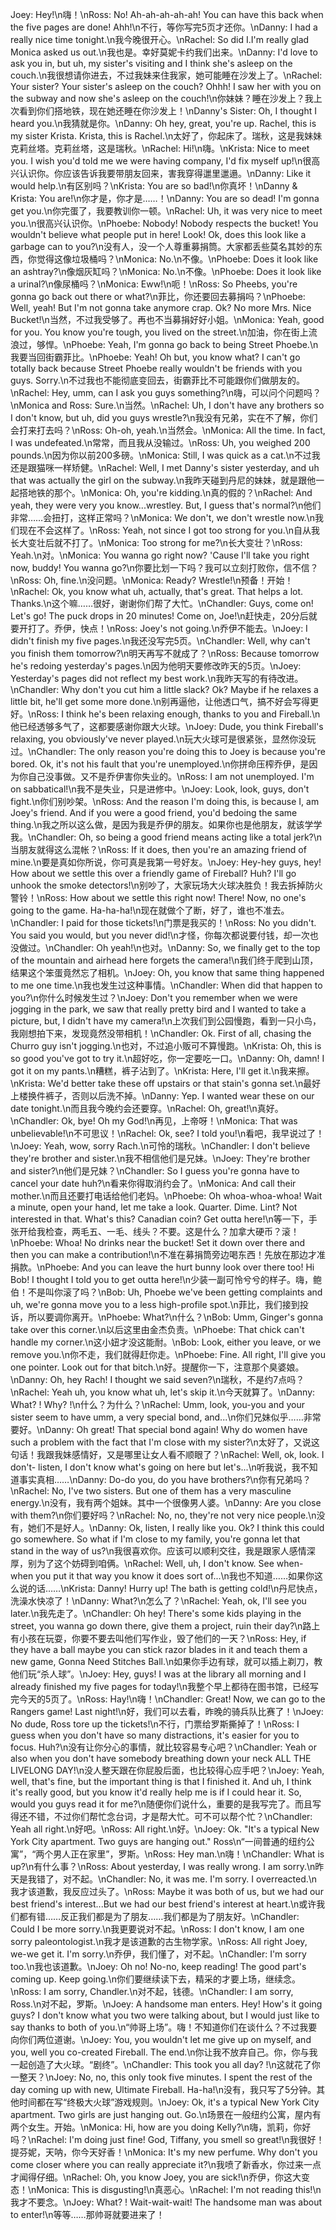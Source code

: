 Joey: Hey!\n嗨！\nRoss: No! Ah-ah-ah-ah-ah! You can have this back when the five pages are done! Ahh!\n不行，等你写完5页才还你。\nDanny: I had a really nice time tonight.\n我今晚很开心。\nRachel: So did I.I'm really glad Monica asked us out.\n我也是。幸好莫妮卡约我们出来。\nDanny: I'd love to ask you in, but uh, my sister's visiting and I think she's asleep on the couch.\n我很想请你进去，不过我妹来住我家，她可能睡在沙发上了。\nRachel: Your sister? Your sister's asleep on the couch? Ohhh! I saw her with you on the subway and now she's asleep on the couch!\n你妹妹？睡在沙发上？我上次看到你们搭地铁，现在她还睡在你沙发上！\nDanny's Sister: Oh, I thought I heard you.\n我猜就是你。\nDanny: Oh hey, great, you're up. Rachel, this is my sister Krista. Krista, this is Rachel.\n太好了，你起床了。瑞秋，这是我妹妹克莉丝塔。克莉丝塔，这是瑞秋。\nRachel: Hi!\n嗨。\nKrista: Nice to meet you. I wish you'd told me we were having company, I'd fix myself up!\n很高兴认识你。你应该告诉我要带朋友回来，害我穿得邋里邋遢。\nDanny: Like it would help.\n有区别吗？\nKrista: You are so bad!\n你真坏！\nDanny & Krista: You are!\n你才是，你才是……！\nDanny: You are so dead! I'm gonna get you.\n你完蛋了，我要教训你一顿。\nRachel: Uh, it was very nice to meet you.\n很高兴认识你。\nPhoebe: Nobody! Nobody respects the bucket! You wouldn't believe what people put in here! Look! Ok, does this look like a garbage can to you?\n没有人，没一个人尊重募捐筒。大家都丢些莫名其妙的东西，你觉得这像垃圾桶吗？\nMonica: No.\n不像。\nPhoebe: Does it look like an ashtray?\n像烟灰缸吗？\nMonica: No.\n不像。\nPhoebe: Does it look like a urinal?\n像尿桶吗？\nMonica: Eww!\n呃！\nRoss: So Pheebs, you're gonna go back out there or what?\n菲比，你还要回去募捐吗？\nPhoebe: Well, yeah! But I'm not gonna take anymore crap. Ok? No more Mrs. Nice Bucket!\n当然，不过我受够了。再也不当募捐好好小姐。\nMonica: Yeah, good for you. You know you're tough, you lived on the street.\n加油，你在街上流浪过，够悍。\nPhoebe: Yeah, I'm gonna go back to being Street Phoebe.\n我要当回街霸菲比。\nPhoebe: Yeah! Oh but, you know what? I can't go totally back because Street Phoebe really wouldn't be friends with you guys. Sorry.\n不过我也不能彻底变回去，街霸菲比不可能跟你们做朋友的。\nRachel: Hey, umm, can I ask you guys something?\n嗨，可以问个问题吗？\nMonica and Ross: Sure.\n当然。\nRachel: Uh, I don't have any brothers so I don't know, but uh, did you guys wrestle?\n我没有兄弟，实在不了解，你们会打来打去吗？\nRoss: Oh-oh, yeah.\n当然会。\nMonica: All the time. In fact, I was undefeated.\n常常，而且我从没输过。\nRoss: Uh, you weighed 200 pounds.\n因为你以前200多磅。\nMonica: Still, I was quick as a cat.\n不过我还是跟猫咪一样矫健。\nRachel: Well, I met Danny's sister yesterday, and uh that was actually the girl on the subway.\n我昨天碰到丹尼的妹妹，就是跟他一起搭地铁的那个。\nMonica: Oh, you're kidding.\n真的假的？\nRachel: And yeah, they were very you know...wrestley. But, I guess that's normal?\n他们非常……会扭打，这样正常吗？\nMonica: We don't, we don't wrestle now.\n我们现在不会这样了。\nRoss: Yeah, not since I got too strong for you.\n自从我长大变壮后就不打了。\nMonica: Too strong for me?\n长大变壮？\nRoss: Yeah.\n对。\nMonica: You wanna go right now? 'Cause I'll take you right now, buddy! You wanna go?\n你要比划一下吗？我可以立刻打败你，信不信？\nRoss: Oh, fine.\n没问题。\nMonica: Ready? Wrestle!\n预备！开始！\nRachel: Ok, you know what uh, actually, that's great. That helps a lot. Thanks.\n这个嘛……很好，谢谢你们帮了大忙。\nChandler: Guys, come on! Let's go! The puck drops in 20 minutes! Come on, Joe!\n赶快走，20分后就要开打了。乔伊，快点！\nRoss: Joey's not going.\n乔伊不能去。\nJoey: I didn't finish my five pages.\n我还没写完5页。\nChandler: Well, why can't you finish them tomorrow?\n明天再写不就成了？\nRoss: Because tomorrow he's redoing yesterday's pages.\n因为他明天要修改昨天的5页。\nJoey: Yesterday's pages did not reflect my best work.\n我昨天写的有待改进。\nChandler: Why don't you cut him a little slack? Ok? Maybe if he relaxes a little bit, he'll get some more done.\n别再逼他，让他透口气，搞不好会写得更好。\nRoss: I think he's been relaxing enough, thanks to you and Fireball.\n他已经透够多气了，这都要感谢你跟大火球。\nJoey: Dude, you think Fireball's relaxing, you obviously've never played.\n玩大火球可是很紧张，显然你没玩过。\nChandler: The only reason you're doing this to Joey is because you're bored. Ok, it's not his fault that you're unemployed.\n你拼命压榨乔伊，是因为你自己没事做。又不是乔伊害你失业的。\nRoss: I am not unemployed. I'm on sabbatical!\n我不是失业，只是进修中。\nJoey: Look, look, guys, don't fight.\n你们别吵架。\nRoss: And the reason I'm doing this, is because I, am Joey's friend. And if you were a good friend, you'd bedoing the same thing.\n我之所以这么做，是因为我是乔伊的朋友。如果你也是他朋友，就该学学我。\nChandler: Oh, so being a good friend means acting like a total jerk?\n当朋友就得这么混帐？\nRoss: If it does, then you're an amazing friend of mine.\n要是真如你所说，你可真是我第一号好友。\nJoey: Hey-hey guys, hey! How about we settle this over a friendly game of Fireball? Huh? I'll go unhook the smoke detectors!\n别吵了，大家玩场大火球决胜负！我去拆掉防火警铃！\nRoss: How about we settle this right now! There! Now, no one's going to the game. Ha-ha-ha!\n现在就做个了断，好了，谁也不准去。\nChandler: I paid for those tickets!\n门票是我买的！\nRoss: No you didn't. You said you would, but you never did!\n才怪，你每次都说要付钱，却一次也没做过。\nChandler: Oh yeah!\n也对。\nDanny: So, we finally get to the top of the mountain and airhead here forgets the camera!\n我们终于爬到山顶，结果这个笨蛋竟然忘了相机。\nJoey: Oh, you know that same thing happened to me one time.\n我也发生过这种事情。\nChandler: When did that happen to you?\n你什么时候发生过？\nJoey: Don't you remember when we were jogging in the park, we saw that really pretty bird and I wanted to take a picture, but, I didn't have my camera!\n上次我们到公园慢跑，看到一只小鸟，我刚想拍下来，发现竟然没带相机！\nChandler: Ok. First of all, chasing the Churro guy isn't jogging.\n也对，不过追小贩可不算慢跑。\nKrista: Oh, this is so good you've got to try it.\n超好吃，你一定要吃一口。\nDanny: Oh, damn! I got it on my pants.\n糟糕，裤子沾到了。\nKrista: Here, I'll get it.\n我来擦。\nKrista: We'd better take these off upstairs or that stain's gonna set.\n最好上楼换件裤子，否则以后洗不掉。\nDanny: Yep. I wanted wear these on our date tonight.\n而且我今晚约会还要穿。\nRachel: Oh, great!\n真好。\nChandler: Ok, bye! Oh my God!\n再见，上帝呀！\nMonica: That was unbelievable!\n不可思议！\nRachel: Ok, see? I told you!\n看吧，我早说过了！\nJoey: Yeah, wow, sorry Rach.\n可怜的瑞秋。\nChandler: I don't believe they're brother and sister.\n我不相信他们是兄妹。\nJoey: They're brother and sister?\n他们是兄妹？\nChandler: So I guess you're gonna have to cancel your date huh?\n看来你得取消约会了。\nMonica: And call their mother.\n而且还要打电话给他们老妈。\nPhoebe: Oh whoa-whoa-whoa! Wait a minute, open your hand, let me take a look. Quarter. Dime. Lint? Not interested in that. What's this? Canadian coin? Get outta here!\n等一下，手张开给我检查，两毛五、一毛、线头？不要。这是什么？加拿大硬币？滚！\nPhoebe: Whoa! No drinks near the bucket! Set it down over there and then you can make a contribution!\n不准在募捐筒旁边喝东西！先放在那边才准捐款。\nPhoebe: And you can leave the hurt bunny look over there too! Hi Bob! I thought I told you to get outta here!\n少装一副可怜兮兮的样子。嗨，鲍伯！不是叫你滚了吗？\nBob: Uh, Phoebe we've been getting complaints and uh, we're gonna move you to a less high-profile spot.\n菲比，我们接到投诉，所以要调你离开。\nPhoebe: What?\n什么？\nBob: Umm, Ginger's gonna take over this corner.\n以后这里由金杰负责。\nPhoebe: That chick can't handle my corner.\n这小妞才没这能耐。\nBob: Look, either you leave, or we remove you.\n你不走，我们就得赶你走。\nPhoebe: Fine. All right, I'll give you one pointer. Look out for that bitch.\n好。提醒你一下，注意那个臭婆娘。\nDanny: Oh, hey Rach! I thought we said seven?\n瑞秋，不是约7点吗？\nRachel: Yeah uh, you know what uh, let's skip it.\n今天就算了。\nDanny: What? ! Why? !\n什么？为什么？\nRachel: Umm, look, you-you and your sister seem to have umm, a very special bond, and...\n你们兄妹似乎……非常要好。\nDanny: Oh great! That special bond again! Why do women have such a problem with the fact that I'm close with my sister?\n太好了，又说这句话！我跟我妹感情好，又是哪里让女人看不顺眼了？\nRachel: Well, ok, look. I don't- listen, I don't know what's going on here but let's...\n听我说，我不知道事实真相……\nDanny: Do-do you, do you have brothers?\n你有兄弟吗？\nRachel: No, I've two sisters. But one of them has a very masculine energy.\n没有，我有两个姐妹。其中一个很像男人婆。\nDanny: Are you close with them?\n你们要好吗？\nRachel: No, no, they're not very nice people.\n没有，她们不是好人。\nDanny: Ok, listen, I really like you. Ok? I think this could go somewhere. So what if I'm close to my family, you're gonna let that stand in the way of us?\n我很喜欢你。应该可以顺利交往，我是跟家人感情深厚，别为了这个妨碍到咱俩。\nRachel: Well, uh, I don't know. See when-when you put it that way you know it does sort of...\n我也不知道……如果你这么说的话……\nKrista: Danny! Hurry up! The bath is getting cold!\n丹尼快点，洗澡水快凉了！\nDanny: What?\n怎么了？\nRachel: Yeah, ok, I'll see you later.\n我先走了。\nChandler: Oh hey! There's some kids playing in the street, you wanna go down there, give them a project, ruin their day?\n路上有小孩在玩耍，你要不要去叫他们写作业，毁了他们的一天？\nRoss: Hey, if they have a ball maybe you can stick razor blades in it and teach them a new game, Gonna Need Stitches Ball.\n如果你手边有球，就可以插上剃刀，教他们玩“杀人球”。\nJoey: Hey, guys! I was at the library all morning and I already finished my five pages for today!\n我整个早上都待在图书馆，已经写完今天的5页了。\nRoss: Hay!\n嗨！\nChandler: Great! Now, we can go to the Rangers game! Last night!\n好，我们可以去看，昨晚的骑兵队比赛了！\nJoey: No dude, Ross tore up the tickets!\n不行，门票给罗斯撕掉了！\nRoss: I guess when you don't have so many distractions, it's easier for you to focus. Huh?\n没有让你分心的事情，就比较容易专心吧？\nChandler: Yeah or also when you don't have somebody breathing down your neck ALL THE LIVELONG DAY!\n没人整天跟在你屁股后面，也比较得心应手吧？\nJoey: Yeah, well, that's fine, but the important thing is that I finished it. And uh, I think it's really good, but you know it'd really help me is if I could hear it. So, would you guys read it for me?\n随便你们说什么，重要的是我写完了。而且写得还不错，不过你们帮忙念台词，才是帮大忙。可不可以帮个忙？\nChandler: Yeah all right.\n好吧。\nRoss: All right.\n好。\nJoey: Ok. "It's a typical New York City apartment. Two guys are hanging out." Ross\n“一间普通的纽约公寓”，“两个男人正在家里”，罗斯。\nRoss: Hey man.\n嗨！\nChandler: What is up?\n有什么事？\nRoss: About yesterday, I was really wrong. I am sorry.\n昨天是我错了，对不起。\nChandler: No, it was me. I'm sorry. I overreacted.\n我才该道歉，我反应过头了。\nRoss: Maybe it was both of us, but we had our best friend's interest...But we had our best friend's interest at heart.\n或许我们都有错……反正我们都是为了朋友……我们都是为了朋友好。\nChandler: Could I be more sorry.\n我更要说对不起。\nRoss: I don't know, I am one sorry paleontologist.\n我才是该道歉的古生物学家。\nRoss: All right Joey, we-we get it. I'm sorry.\n乔伊，我们懂了，对不起。\nChandler: I'm sorry too.\n我也该道歉。\nJoey: Oh no! No-no, keep reading! The good part's coming up. Keep going.\n你们要继续读下去，精采的才要上场，继续念。\nRoss: I am sorry, Chandler.\n对不起，钱德。\nChandler: I am sorry, Ross.\n对不起，罗斯。\nJoey: A handsome man enters. Hey! How's it going guys? I don't know what you two were talking about, but I would just like to say thanks to both of you.\n“帅哥上场”。嗨！不知道你们在谈什么？不过我要向你们两位道谢。\nJoey: You, you wouldn't let me give up on myself, and you, well you co-created Fireball. The end.\n你让我不放弃自己。你，你与我一起创造了大火球。“剧终”。\nChandler: This took you all day? !\n这就花了你一整天？\nJoey: No, no, this only took five minutes. I spent the rest of the day coming up with new, Ultimate Fireball. Ha-ha!\n没有，我只写了5分钟。其他时间都在写“终极大火球”游戏规则。\nJoey: Ok, it's a typical New York City apartment. Two girls are just hanging out. Go.\n场景在一般纽约公寓，屋内有两个女生。开始。\nMonica: Hi, how are you doing Kelly?\n嗨，凯莉，你好吗？\nRachel: I'm doing just fine! God, Tiffany, you smell so great!\n我很好！提芬妮，天呐，你今天好香！\nMonica: It's my new perfume. Why don't you come closer where you can really appreciate it?\n我喷了新香水，你过来一点才闻得仔细。\nRachel: Oh, you know Joey, you are sick!\n乔伊，你这大变态！\nMonica: This is disgusting!\n真恶心。\nRachel: I'm not reading this!\n我才不要念。\nJoey: What? ! Wait-wait-wait! The handsome man was about to enter!\n等等……那帅哥就要进来了！
        